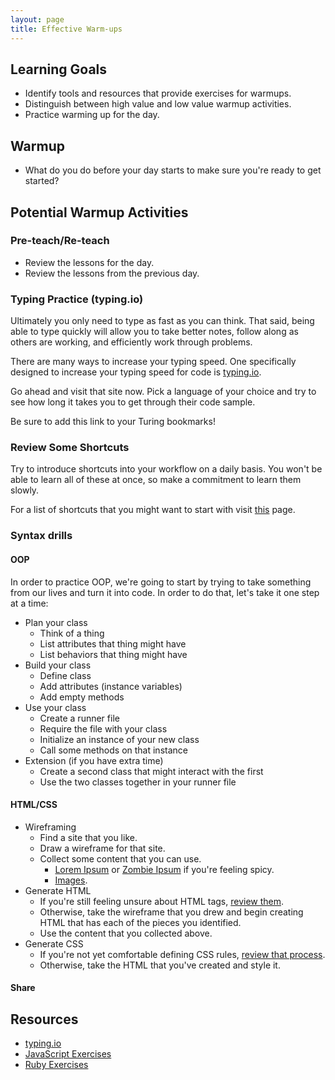 ```yaml
---
layout: page
title: Effective Warm-ups
---
```


## Learning Goals

* Identify tools and resources that provide exercises for warmups.
* Distinguish between high value and low value warmup activities.
* Practice warming up for the day.

## Warmup

* What do you do before your day starts to make sure you're ready to get started?

## Potential Warmup Activities

### Pre-teach/Re-teach

* Review the lessons for the day.
* Review the lessons from the previous day.

### Typing Practice (typing.io)

Ultimately you only need to type as fast as you can think. That said, being able to type quickly will allow you to take better notes, follow along as others are working, and efficiently work through problems.

There are many ways to increase your typing speed. One specifically designed to increase your typing speed for code is [typing.io](https://typing.io/).

Go ahead and visit that site now. Pick a language of your choice and try to see how long it takes you to get through their code sample.

Be sure to add this link to your Turing bookmarks!

### Review Some Shortcuts

Try to introduce shortcuts into your workflow on a daily basis. You won't be able to learn all of these at once, so make a commitment to learn them slowly.

For a list of shortcuts that you might want to start with visit [this](./shortcuts) page.

### Syntax drills

#### OOP

In order to practice OOP, we're going to start by trying to take something from our lives and turn it into code. In order to do that, let's take it one step at a time:

* Plan your class
    * Think of a thing
    * List attributes that thing might have
    * List behaviors that thing might have
* Build your class
    * Define class
    * Add attributes (instance variables)
    * Add empty methods
* Use your class
    * Create a runner file
    * Require the file with your class
    * Initialize an instance of your new class
    * Call some methods on that instance
* Extension (if you have extra time)
    * Create a second class that might interact with the first
    * Use the two classes together in your runner file

#### HTML/CSS

* Wireframing
    * Find a site that you like.
    * Draw a wireframe for that site.
    * Collect some content that you can use.
        * [Lorem Ipsum](https://www.lipsum.com/) or [Zombie Ipsum](http://www.zombieipsum.com/) if you're feeling spicy.
        * [Images](https://unsplash.com/).
* Generate HTML
    * If you're still feeling unsure about HTML tags, [review them](http://frontend.turing.io/independent-study/html-cheat-sheet.html).
    * Otherwise, take the wireframe that you drew and begin creating HTML that has each of the pieces you identified.
    * Use the content that you collected above.
* Generate CSS
    * If you're not yet comfortable defining CSS rules, [review that process](http://frontend.turing.io/independent-study/html-css-cheat-sheet.html).
    * Otherwise, take the HTML that you've created and style it.

#### Share

## Resources

* [typing.io](https://typing.io/)
* [JavaScript Exercises](https://github.com/turingschool/javascript-exercises)
* [Ruby Exercises](https://github.com/turingschool/ruby-exercises)
